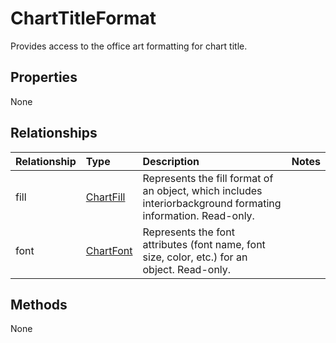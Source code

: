 # ChartTitleFormat

Provides access to the office art formatting for chart title.

## Properties
None

## Relationships
| Relationship | Type    |Description|Notes |
|:---------------|:--------|:----------|:-----|
|fill|[ChartFill](chartfill.md)|Represents the fill format of an object, which includes interiorbackground formating information. Read-only.||
|font|[ChartFont](chartfont.md)|Represents the font attributes (font name, font size, color, etc.) for an object. Read-only.||

## Methods
None

